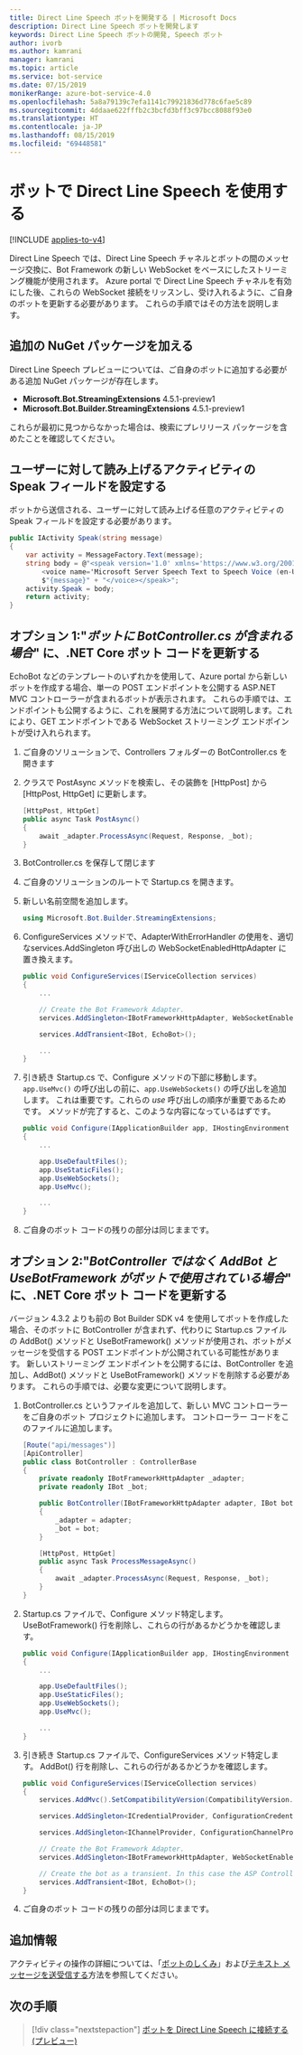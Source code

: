 ```yaml
---
title: Direct Line Speech ボットを開発する | Microsoft Docs
description: Direct Line Speech ボットを開発します
keywords: Direct Line Speech ボットの開発, Speech ボット
author: ivorb
ms.author: kamrani
manager: kamrani
ms.topic: article
ms.service: bot-service
ms.date: 07/15/2019
monikerRange: azure-bot-service-4.0
ms.openlocfilehash: 5a8a79139c7efa1141c79921836d778c6fae5c89
ms.sourcegitcommit: 4ddaae622fffb2c3bcfd3bff3c97bcc8088f93e0
ms.translationtype: HT
ms.contentlocale: ja-JP
ms.lasthandoff: 08/15/2019
ms.locfileid: "69448581"
---
```

# <a name="use-direct-line-speech-in-your-bot"></a>ボットで Direct Line Speech を使用する

[!INCLUDE [applies-to-v4](includes/applies-to.md)]

Direct Line Speech では、Direct Line Speech チャネルとボットの間のメッセージ交換に、Bot Framework の新しい WebSocket をベースにしたストリーミング機能が使用されます。 Azure portal で Direct Line Speech チャネルを有効にした後、これらの WebSocket 接続をリッスンし、受け入れるように、ご自身のボットを更新する必要があります。 これらの手順ではその方法を説明します。

## <a name="add-additional-nuget-packages"></a>追加の NuGet パッケージを加える

Direct Line Speech プレビューについては、ご自身のボットに追加する必要がある追加 NuGet パッケージが存在します。

- **Microsoft.Bot.StreamingExtensions** 4.5.1-preview1
- **Microsoft.Bot.Builder.StreamingExtensions** 4.5.1-preview1

これらが最初に見つからなかった場合は、検索にプレリリース パッケージを含めたことを確認してください。

## <a name="set-the-speak-field-on-activities-you-want-spoken-to-the-user"></a>ユーザーに対して読み上げるアクティビティの Speak フィールドを設定する

ボットから送信される、ユーザーに対して読み上げる任意のアクティビティの Speak フィールドを設定する必要があります。

```cs
public IActivity Speak(string message)
{
    var activity = MessageFactory.Text(message);
    string body = @"<speak version='1.0' xmlns='https://www.w3.org/2001/10/synthesis' xml:lang='en-US'>
        <voice name='Microsoft Server Speech Text to Speech Voice (en-US, JessaNeural)'>" +
        $"{message}" + "</voice></speak>";
    activity.Speak = body;
    return activity;
}
```

## <a name="option-1-update-your-net-core-bot-code-_if-your-bot-has-a-botcontrollercs_"></a>オプション 1:"_ボットに BotController.cs が含まれる場合_" に、.NET Core ボット コードを更新する

EchoBot などのテンプレートのいずれかを使用して、Azure portal から新しいボットを作成する場合、単一の POST エンドポイントを公開する ASP.NET MVC コントローラーが含まれるボットが表示されます。 これらの手順では、エンドポイントも公開するように、これを展開する方法について説明します。これにより、GET エンドポイントである WebSocket ストリーミング エンドポイントが受け入れられます。

1. ご自身のソリューションで、Controllers フォルダーの BotController.cs を開きます

2. クラスで PostAsync メソッドを検索し、その装飾を [HttpPost] から [HttpPost, HttpGet] に更新します。

    ```cs
    [HttpPost, HttpGet]
    public async Task PostAsync()
    {
        await _adapter.ProcessAsync(Request, Response, _bot);
    }
    ```

3. BotController.cs を保存して閉じます

4. ご自身のソリューションのルートで Startup.cs を開きます。

5. 新しい名前空間を追加します。

    ```cs
    using Microsoft.Bot.Builder.StreamingExtensions;
    ```

6. ConfigureServices メソッドで、AdapterWithErrorHandler の使用を、適切なservices.AddSingleton 呼び出しの WebSocketEnabledHttpAdapter に置き換えます。

    ```cs
    public void ConfigureServices(IServiceCollection services)
    {
        ...

        // Create the Bot Framework Adapter.
        services.AddSingleton<IBotFrameworkHttpAdapter, WebSocketEnabledHttpAdapter>();

        services.AddTransient<IBot, EchoBot>();

        ...
    }
    ```

7. 引き続き Startup.cs で、Configure メソッドの下部に移動します。 `app.UseMvc()` の呼び出しの前に、`app.UseWebSockets()` の呼び出しを追加します。 これは重要です。これらの _use_ 呼び出しの順序が重要であるためです。 メソッドが完了すると、このような内容になっているはずです。

    ```cs
    public void Configure(IApplicationBuilder app, IHostingEnvironment env)
    {
        ...

        app.UseDefaultFiles();
        app.UseStaticFiles();
        app.UseWebSockets();
        app.UseMvc();

        ...
    }
    ```

8. ご自身のボット コードの残りの部分は同じままです。

## <a name="option-2-update-your-net-core-bot-code-_if-your-bot-uses-addbot-and-usebotframework-instead-of-a-botcontroller_"></a>オプション 2:"_BotController ではなく AddBot と UseBotFramework がボットで使用されている場合_" に、.NET Core ボット コードを更新する

バージョン 4.3.2 よりも前の Bot Builder SDK v4 を使用してボットを作成した場合、そのボットに BotController が含まれず、代わりに Startup.cs ファイルの AddBot() メソッドと UseBotFramework() メソッドが使用され、ボットがメッセージを受信する POST エンドポイントが公開されている可能性があります。 新しいストリーミング エンドポイントを公開するには、BotController を追加し、AddBot() メソッドと UseBotFramework() メソッドを削除する必要があります。 これらの手順では、必要な変更について説明します。

1. BotController.cs というファイルを追加して、新しい MVC コントローラーをご自身のボット プロジェクトに追加します。 コントローラー コードをこのファイルに追加します。

    ```cs
    [Route("api/messages")]
    [ApiController]
    public class BotController : ControllerBase
    {
        private readonly IBotFrameworkHttpAdapter _adapter;
        private readonly IBot _bot;

        public BotController(IBotFrameworkHttpAdapter adapter, IBot bot)
        {
            _adapter = adapter;
            _bot = bot;
        }

        [HttpPost, HttpGet]
        public async Task ProcessMessageAsync()
        {
            await _adapter.ProcessAsync(Request, Response, _bot);
        }
    }
    ```

2. Startup.cs ファイルで、Configure メソッド特定します。 UseBotFramework() 行を削除し、これらの行があるかどうかを確認します。

    ```cs
    public void Configure(IApplicationBuilder app, IHostingEnvironment env)
    {
        ...

        app.UseDefaultFiles();
        app.UseStaticFiles();
        app.UseWebSockets();
        app.UseMvc();

        ...
    }
    ```

3. 引き続き Startup.cs ファイルで、ConfigureServices メソッド特定します。 AddBot() 行を削除し、これらの行があるかどうかを確認します。

    ```cs
    public void ConfigureServices(IServiceCollection services)
    {
        services.AddMvc().SetCompatibilityVersion(CompatibilityVersion.Version_2_1);

        services.AddSingleton<ICredentialProvider, ConfigurationCredentialProvider>();

        services.AddSingleton<IChannelProvider, ConfigurationChannelProvider>();

        // Create the Bot Framework Adapter.
        services.AddSingleton<IBotFrameworkHttpAdapter, WebSocketEnabledHttpAdapter>();

        // Create the bot as a transient. In this case the ASP Controller is expecting an IBot.
        services.AddTransient<IBot, EchoBot>();
    }
    ```

4. ご自身のボット コードの残りの部分は同じままです。

## <a name="additional-information"></a>追加情報

アクティビティの操作の詳細については、「[ボットのしくみ](v4sdk/bot-builder-basics.md)」および[テキスト メッセージを送受信する](v4sdk/bot-builder-howto-send-messages.md)方法を参照してください。

## <a name="next-steps"></a>次の手順

> [!div class="nextstepaction"]
> [ボットを Direct Line Speech に接続する (プレビュー)](./bot-service-channel-connect-directlinespeech.md)
